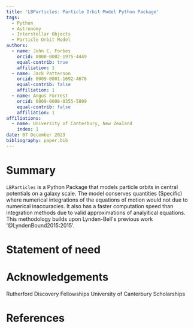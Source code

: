 ```yaml
---
title: 'LBParticles: Particle Orbit Model Python Package'
tags:
  - Python
  - Astronomy
  - Interstellar Objects
  - Particle Orbit Model
authors:
  - name: John C. Forbes
    orcid: 0000-0002-1975-4449
    equal-contrib: true
    affiliation: 1
  - name: Jack Patterson
    orcid: 0009-0001-1692-4676
    equal-contrib: false
    affiliation: 1
  - name: Angus Forrest
    orcid: 0009-0008-0355-5809
    equal-contrib: false
    affiliation: 1
affiliations:
  - name: University of Canterbury, New Zealand
    index: 1
date: 07 December 2023
bibliography: paper.bib
---
```


# Summary

`LBParticles` is a Python Package that models particle orbits in central potentials on a galaxy scale. The model conserves quantities (Specific) where numerical integrations of the equations of motion would not due to numerical inaccuracies. It also has a faster computation speed than integration methods due to valid approximations of analyitical equations. This methodology builds upon Lynden-Bell's previous work '@LyndenBound2015:2015'.

# Statement of need



# Acknowledgements

Rutherford Discovery Fellowships
University of Canterbury Scholarships

# References